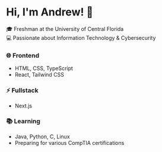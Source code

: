 # Hi, I'm Andrew! 👋  

🎓 Freshman at the University of Central Florida  
💻 Passionate about Information Technology & Cybersecurity  

### 🌐 Frontend  
- HTML, CSS, TypeScript  
- React, Tailwind CSS  

### ⚡ Fullstack  
- Next.js  

### 📚 Learning  
- Java, Python, C, Linux  
- Preparing for various CompTIA certifications  
